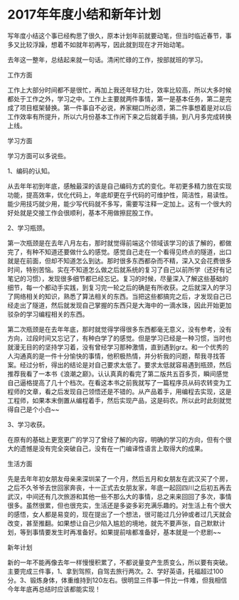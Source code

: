 # 2017年年度小结和新年计划 

写年度小结这个事已经构思了很久，原本计划年前就要动笔，但当时临近春节，事多又比较浮躁，想着不如就年初再写，因此就到现在才开始动笔。

去年这一整年，总结起来就一句话。清闲忙碌的工作，按部就班的学习。

工作方面

工作上大部分时间都不是很忙，再加上我还年轻力壮，效率比较高，所以大多时候都处于工作之外，学习之中。工作上主要就两件事情，第一是基本任务，第二是完成了项目框架替换。第一件事自不必说，养家糊口所必须，第二件事想着是对以后工作效率有所提升，所以六月份基本工作闲下来之后就着手搞，到八月多完成转换上线。

学习方面

学习方面可以多说些。

1、编码的认知。

从去年年初到年底，感触最深的该是自己编码方式的变化。年初更多精力放在实现功能，提高效率，优化代码上，年底却更在乎代码的可维护性，简洁性，易读性。能少用技巧就少用，能少写代码就不多写，需要写注释一定加上。这有一个很大的好处就是交接工作会很顺利，基本不用做擦屁股工作。

2、学习瓶颈。

第一次瓶颈是在去年八月左右，那时就觉得前端这个领域该学习的该了解的，都做完了，有种不知道还要做什么的感觉。感觉自己走在一个看得见终点的隧道，出口就是在前面，但却不知道怎么到达。那时很多东西都杂而不精，深入又会花费很多时间，特别苦恼。实在不知道怎么做之后就系统的复习了自己以前所学（还好有记笔记的习惯），发现很多细节都已经忘记。复习的时候，尽量深入了解这些基础的细节，每一个都动手实践，到复习完一轮之后的确是有所收获。之后就深入的学习了网络相关的知识，熟悉了算法相关的东西。当把这些都搞完之后，才发现自己已经走出了隧道，然后就发现自己掌握的东西只是大海中的一滴水珠，因此开始更加驳杂的学习编程相关的东西。

第二次瓶颈是在去年年底，那时就觉得学得很多东西都毫无意义，没有参考，没有方向，过段时间又忘记了，有种白学了的感觉。但是学习已经是一种习惯，当时也就漫无目的的坚持学习着，没有曾经学习那种激情，直到遇到grz。和一个优秀的人沟通真的是一件十分愉快的事情，他积极热情，并分析我的问题，帮我寻找答案。经过分析，得出的结论是对自己要求太低了。要求太低就容易遇到瓶颈，然后推荐我看了一本书《浪潮之巅》。认认真真的看完了第二版共五百多页，瞬间感觉自己逼格提高了几十个档次。在看这本书之前我就写了一篇程序员从码农转变为工程师的文章，看之后发现自己领悟还是不错的。从产品着手，用编程去实现，这是工程师，如果本末倒置从编程着手，然后实现产品，这是码农。所以此时此刻就觉得自己是个小白~~

3、学习收获。

在原有的基础上更宽更广的学习了曾经了解的内容，明确的学习的方向，但有个很大的遗憾是没有完全突破自己，没有在一门编译性语言上取得大的成果。

生活方面

先是去年年初女朋友母亲来深圳呆了一个月，然后五月和女朋友在武汉买了个房，之后不久爷爷去世回家奔丧，十一正式去女朋友家，年底一起回四川之后初五再去武汉，中间还有几次旅游和其他一些不那么大的事情，总之来来回回了多次，事情很多。虽然很累，但也很充实，生活还是多姿多彩充满乐趣的。对生活上有个很大的感悟，女人都是易变的，现在提出了一个想法，很可能过几分钟或者过几天就会改变，甚至推翻。如果想让自己少陷入尴尬的境地，就先不要声张，自己默默计划，等到事情要发生时再准备好。如果提前啥都准备好，基本就是一个悲剧~~

新年计划

新的一年不能再像去年一样慢慢积累了，不都说量变产生质变么，所以要有突破。主要完成三件事，1、拿到驾照，自驾去旅行两次。2、学好英语，托福超过100分。3、锻炼身体，体重维持到120左右。很明显三件事一件比一件难，但我相信今年年底再总结时应该都能实现！


